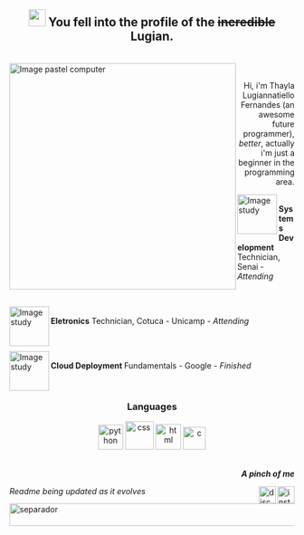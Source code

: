<h2 align="center"><img src="https://i.pinimg.com/originals/2f/c1/b8/2fc1b8f82e14172e3bcae39ca8c8ab33.gif" width="30px" altf="doc"> You fell into the profile of the <s>incredible</s> <strong>Lugian</strong>. </h2><br>
<img src="https://i.pinimg.com/originals/ee/b0/55/eeb05565faf5fa022fed944877b81ce2.png" min-width="400px" max-width="400px" width="400px" align="left" alt="Image pastel computer">
<br><p align="right"> Hi, i'm Thayla Lugiannatiello Fernandes (an awesome future programmer), <i>better</i>, actually i'm just a beginner in the programming area. </p>

<p><img src="https://i.pinimg.com/originals/73/69/6e/73696e022df7cd5cb3d999c6875361dd.gif" width="70px" align="left" alt="Image study"><br><strong>Systems Development</strong> Technician, Senai - <i>Attending</i></p><br>

<p><img src="https://i.pinimg.com/originals/73/69/6e/73696e022df7cd5cb3d999c6875361dd.gif" width="70px" align="left" alt="Image study"><br><strong>Eletronics</strong> Technician, Cotuca - Unicamp - <i>Attending</i> </p><br>

<p><img src="https://i.pinimg.com/originals/73/69/6e/73696e022df7cd5cb3d999c6875361dd.gif" width="70px" align="left" alt="Image study"><br><strong>Cloud Deployment
</strong> Fundamentals - Google - <i>Finished</i> </p><br>

<h3 align="middle">Languages</h3>
<li style="list-style:none;" align="center">
                <img src="https://seeklogo.com/images/P/python-logo-A32636CAA3-seeklogo.com.png" width="44px" alt="python">
                <img src="https://logospng.org/download/css-3/logo-css-3-768.png" width="50px" alt="css">
                <img src="https://davidwalsh.name/demo/html5250.png?preview" width="45px" alt="html">
                <img src="https://cdn.cdnlogo.com/logos/j/69/javascript.svg" width="40px" alt="c">
</li><br>

<p align="right"> <strong><i>A pinch of me</i></strong></p>
<a href="https://www.instagram.com/thayla.fenanlo/">
<img src="https://media4.giphy.com/media/h7p31z5pWVwV1aenEh/giphy.gif?cid=790b7611345a5f6bf3f52c9940fa5bc5e18122d4f0fab235&rid=giphy.gif&ct=s" width="30px" alt="insta" align="right">
</a>
<a href="https://discord.com/channels/677982478480441373">
<img src="https://i.pinimg.com/originals/18/8b/f7/188bf758bf9e1a0109190c4d4b6636fb.png" width="30px" alt="discord" align="right">
</a>
<footer align="left"><i>Readme being updated as it evolves</i></footer>

<img src="https://i.pinimg.com/originals/c4/ff/30/c4ff30021f8e89f84ad75cde6f58aeb0.gif" width="800px" height="40px" alt="separador">
